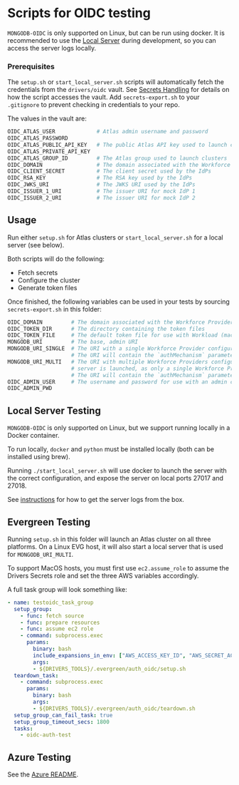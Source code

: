 # Scripts for OIDC testing

`MONGODB-OIDC` is only supported on Linux, but can be run using docker.  It is recommended to use the
[Local Server](#local-server-testing) during development, so you can access the server logs locally.

### Prerequisites

The `setup.sh` or `start_local_server.sh` scripts will automatically fetch the credentials from the `drivers/oidc` vault.
See [Secrets Handling](../secrets_handling/README.md) for details on how the script accesses the vault.
Add `secrets-export.sh` to your `.gitignore` to prevent checking in credentials to your repo.

The values in the vault are:

```bash
OIDC_ATLAS_USER             # Atlas admin username and password
OIDC_ATLAS_PASSWORD
OIDC_ATLAS_PUBLIC_API_KEY   # The public Atlas API key used to launch clusters
OIDC_ATLAS_PRIVATE_API_KEY
OIDC_ATLAS_GROUP_ID         # The Atlas group used to launch clusters
OIDC_DOMAIN                 # The domain associated with the Workforce Provider in Atlas
OIDC_CLIENT_SECRET          # The client secret used by the IdPs
OIDC_RSA_KEY                # The RSA key used by the IdPs
OIDC_JWKS_URI               # The JWKS URI used by the IdPs
OIDC_ISSUER_1_URI           # The issuer URI for mock IdP 1
OIDC_ISSUER_2_URI           # The issuer URI for mock IdP 2
```

## Usage

Run either `setup.sh` for Atlas clusters or `start_local_server.sh` for a local server (see below).

Both scripts will do the following:

- Fetch secrets
- Configure the cluster
- Generate token files

Once finished, the following variables can be used in your tests by sourcing `secrets-export.sh` in this
folder:

```bash
OIDC_DOMAIN         # The domain associated with the Workforce Provider in Atlas
OIDC_TOKEN_DIR      # The directory containing the token files
OIDC_TOKEN_FILE     # The default token file for use with Workload (machine) callbacks
MONGODB_URI         # The base, admin URI
MONGODB_URI_SINGLE  # The URI with a single Workforce Provider configured, as well as one or more Workload Providers.
                    # The URI will contain the `authMechanism` parameter.
MONGODB_URI_MULTI   # The URI with multiple Workforce Providers configured.  This will only be set if a local
                    # server is launched, as only a single Workforce Provider is allowed on Atlas.
                    # The URI will contain the `authMechanism` parameter.
OIDC_ADMIN_USER     # The username and password for use with an admin connection
OIDC_ADMIN_PWD
```

## Local Server Testing

`MONGODB-OIDC` is only supported on Linux, but we support running locally in
a Docker container.

To run locally, `docker` and `python` must be installed locally (both can be
installed using brew).

Running `./start_local_server.sh` will use docker to launch the server
with the correct configuration, and expose the server on local ports 27017
and 27018.

See [instructions](../docker/README.md#get-logs) for how to get the server logs from the box.

## Evergreen Testing

Running `setup.sh` in this folder will launch an Atlas cluster on all three platforms.
On a Linux EVG host, it will also start a local server that is used for `MONGODB_URI_MULTI`.

To support MacOS hosts, you must first use `ec2.assume_role` to assume the Drivers Secrets role
and set the three AWS variables accordingly.

A full task group will look something like:

```yaml
- name: testoidc_task_group
  setup_group:
    - func: fetch source
    - func: prepare resources
    - func: assume ec2 role
    - command: subprocess.exec
      params:
        binary: bash
        include_expansions_in_env: ["AWS_ACCESS_KEY_ID", "AWS_SECRET_ACCESS_KEY", "AWS_SESSION_TOKEN"]
        args:
        - ${DRIVERS_TOOLS}/.evergreen/auth_oidc/setup.sh
  teardown_task:
    - command: subprocess.exec
      params:
        binary: bash
        args:
        - ${DRIVERS_TOOLS}/.evergreen/auth_oidc/teardown.sh
  setup_group_can_fail_task: true
  setup_group_timeout_secs: 1800
  tasks:
    - oidc-auth-test
```

## Azure Testing

See the [Azure README](./azure/README.md).

